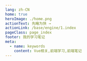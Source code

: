 ```yaml
---
lang: zh-CN
home: true
heroImage: ./home.png
actionText: 先睹为快 →
actionLink: /base/engine/1.index
pageClass: page_index
footer: 我的学习笔记
meta:
  - name: keywords
    content: Vue相关,前端学习,前端笔记
---
```


<template>
  <div class="cont">
    <div id="large-header" class="large-header"></div>
    <div class="features">
      <div class="feature">
        <h2><a href="/web-vue/base/engine/1.index.html">Vue的工程化</a></h2> 
        <p>掌握Vue创建一个项目所需的环境、工具、配置、布局、场景、技巧、优化、部署等常见流程</p>
      </div>
      <div class="feature">
        <h2><a href="/web-vue/base/project/1.index.html">Vue功能模块</a></h2> 
        <p>掌握一般项目中的配置、登录、权限认证、单元测试、国际化、富文本、上传下载等常见功能</p>
      </div>
      <div class="feature">
        <h2><a href="/web-vue/senior/component/1.index.html">Vue组件开发</a></h2> 
        <p>组件设计思路，组件编写工作流搭建 从0编写复杂组件之异步级联组件 单元测试编写及组件的发布</p>
      </div>
      <div class="feature">
        <h2><a href="/web-vue/base/engine/1.index.html">Vue优化和服务器布署</a></h2> 
        <p>Vue优化预渲染、骨架屏、服务端渲染 使用typescript构建vue应用 Docker + nginx实现vue的布署和持续集成</p>
      </div>
      <div class="feature">
        <h2><a href="/web-vue/source/vue2/1.index.html">Vue 2.x源码实现</a></h2> 
        <p>Vue/cli原理、Vue 2.x原理剖析、Vue-router原理剖析、Vuex原理剖析 </p>
      </div>
      <div class="feature">
        <h2><a href="/web-vue/base/engine/1.index.html">Vue 3.x源码实现</a></h2> 
        <p>Vue/cli原理、Vue 3.x原理剖析、Vue-router、Vuex源码实现</p>
      </div>
      <div class="feature">
        <h2><a href="https://github.com/zhoubichuan/order-vue.git">点餐系统</a></h2> 
        <p>前端使用Vue 3.x开发，主要包含登陆模块、点餐模块</p>
      </div>
      <div class="feature">
        <h2><a href="https://github.com/zhoubichuan/Web-ElementUI.git">ElementUI组件</a></h2> 
        <p>使用Vue 3.x结合ElementUI风格，开发出类似的前端组件</p>
      </div>
    </div>
  </div>
</template>
